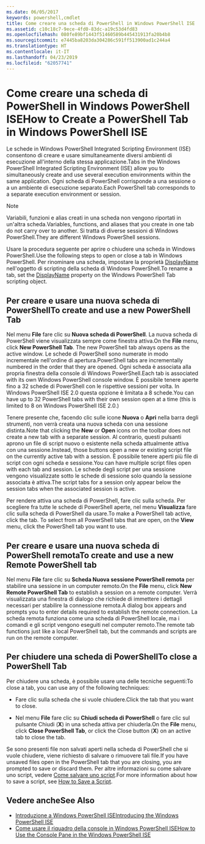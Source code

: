 ```yaml
---
ms.date: 06/05/2017
keywords: powershell,cmdlet
title: Come creare una scheda di PowerShell in Windows PowerShell ISE
ms.assetid: c10c18c7-9ece-4fd0-83dc-a19c53d4fd83
ms.openlocfilehash: 080fe89bf1443f51460589b445431913fa20b4b8
ms.sourcegitcommit: e7445ba8203da304286c591ff513900ad1c244a4
ms.translationtype: HT
ms.contentlocale: it-IT
ms.lasthandoff: 04/23/2019
ms.locfileid: "62057741"
---
```

# <a name="how-to-create-a-powershell-tab-in-windows-powershell-ise"></a><span data-ttu-id="4f85c-103">Come creare una scheda di PowerShell in Windows PowerShell ISE</span><span class="sxs-lookup"><span data-stu-id="4f85c-103">How to Create a PowerShell Tab in Windows PowerShell ISE</span></span>

<span data-ttu-id="4f85c-104">Le schede in Windows PowerShell Integrated Scripting Environment (ISE) consentono di creare e usare simultaneamente diversi ambienti di esecuzione all'interno della stessa applicazione.</span><span class="sxs-lookup"><span data-stu-id="4f85c-104">Tabs in the Windows PowerShell Integrated Scripting Environment (ISE) allow you to simultaneously create and use several execution environments within the same application.</span></span>
<span data-ttu-id="4f85c-105">Ogni scheda di PowerShell corrisponde a una sessione o a un ambiente di esecuzione separato.</span><span class="sxs-lookup"><span data-stu-id="4f85c-105">Each PowerShell tab corresponds to a separate execution environment or session.</span></span>

> [!NOTE]
> <span data-ttu-id="4f85c-106">Variabili, funzioni e alias creati in una scheda non vengono riportati in un'altra scheda.</span><span class="sxs-lookup"><span data-stu-id="4f85c-106">Variables, functions, and aliases that you create in one tab do not carry over to another.</span></span> <span data-ttu-id="4f85c-107">Si tratta di diverse sessioni di Windows PowerShell.</span><span class="sxs-lookup"><span data-stu-id="4f85c-107">They are different Windows PowerShell sessions.</span></span>

<span data-ttu-id="4f85c-108">Usare la procedura seguente per aprire o chiudere una scheda in Windows PowerShell.</span><span class="sxs-lookup"><span data-stu-id="4f85c-108">Use the following steps to open or close a tab in Windows PowerShell.</span></span>
<span data-ttu-id="4f85c-109">Per rinominare una scheda, impostare la proprietà [DisplayName](object-model/The-PowerShellTab-Object.md#displayname) nell'oggetto di scripting della scheda di Windows PowerShell.</span><span class="sxs-lookup"><span data-stu-id="4f85c-109">To rename a tab, set the [DisplayName](object-model/The-PowerShellTab-Object.md#displayname) property on the Windows PowerShell Tab scripting object.</span></span>

## <a name="to-create-and-use-a-new-powershell-tab"></a><span data-ttu-id="4f85c-110">Per creare e usare una nuova scheda di PowerShell</span><span class="sxs-lookup"><span data-stu-id="4f85c-110">To create and use a new PowerShell Tab</span></span>

<span data-ttu-id="4f85c-111">Nel menu **File** fare clic su **Nuova scheda di PowerShell**. La nuova scheda di PowerShell viene visualizzata sempre come finestra attiva.</span><span class="sxs-lookup"><span data-stu-id="4f85c-111">On the **File** menu, click **New PowerShell Tab**. The new PowerShell tab always opens as the active window.</span></span>
<span data-ttu-id="4f85c-112">Le schede di PowerShell sono numerate in modo incrementale nell'ordine di apertura.</span><span class="sxs-lookup"><span data-stu-id="4f85c-112">PowerShell tabs are incrementally numbered in the order that they are opened.</span></span>
<span data-ttu-id="4f85c-113">Ogni scheda è associata alla propria finestra della console di Windows PowerShell.</span><span class="sxs-lookup"><span data-stu-id="4f85c-113">Each tab is associated with its own Windows PowerShell console window.</span></span>
<span data-ttu-id="4f85c-114">È possibile tenere aperte fino a 32 schede di PowerShell con le rispettive sessioni per volta. In Windows PowerShell ISE 2.0 questa opzione è limitata a 8 schede.</span><span class="sxs-lookup"><span data-stu-id="4f85c-114">You can have up to 32 PowerShell tabs with their own session open at a time (this is limited to 8 on Windows PowerShell ISE 2.0.)</span></span>

<span data-ttu-id="4f85c-115">Tenere presente che, facendo clic sulle icone **Nuova** o **Apri** nella barra degli strumenti, non verrà creata una nuova scheda con una sessione distinta.</span><span class="sxs-lookup"><span data-stu-id="4f85c-115">Note that clicking the **New** or **Open** icons on the toolbar does not create a new tab with a separate session.</span></span>
<span data-ttu-id="4f85c-116">Al contrario, questi pulsanti aprono un file di script nuovo o esistente nella scheda attualmente attiva con una sessione.</span><span class="sxs-lookup"><span data-stu-id="4f85c-116">Instead, those buttons open a new or existing script file on the currently active tab with a session.</span></span>
<span data-ttu-id="4f85c-117">È possibile tenere aperti più file di script con ogni scheda e sessione.</span><span class="sxs-lookup"><span data-stu-id="4f85c-117">You can have multiple script files open with each tab and session.</span></span>
<span data-ttu-id="4f85c-118">Le schede degli script per una sessione vengono visualizzate sotto le schede di sessione solo quando la sessione associata è attiva.</span><span class="sxs-lookup"><span data-stu-id="4f85c-118">The script tabs for a session only appear below the session tabs when the associated session is active.</span></span>

<span data-ttu-id="4f85c-119">Per rendere attiva una scheda di PowerShell, fare clic sulla scheda. Per scegliere fra tutte le schede di PowerShell aperte, nel menu **Visualizza** fare clic sulla scheda di PowerShell da usare.</span><span class="sxs-lookup"><span data-stu-id="4f85c-119">To make a PowerShell tab active, click the tab. To select from all PowerShell tabs that are open, on the **View** menu, click the PowerShell tab you want to use.</span></span>

## <a name="to-create-and-use-a-new-remote-powershell-tab"></a><span data-ttu-id="4f85c-120">Per creare e usare una nuova scheda di PowerShell remota</span><span class="sxs-lookup"><span data-stu-id="4f85c-120">To create and use a new Remote PowerShell tab</span></span>

<span data-ttu-id="4f85c-121">Nel menu **File** fare clic su **Scheda Nuova sessione PowerShell remota** per stabilire una sessione in un computer remoto.</span><span class="sxs-lookup"><span data-stu-id="4f85c-121">On the **File** menu, click **New Remote PowerShell Tab** to establish a session on a remote computer.</span></span>
<span data-ttu-id="4f85c-122">Verrà visualizzata una finestra di dialogo che richiede di immettere i dettagli necessari per stabilire la connessione remota.</span><span class="sxs-lookup"><span data-stu-id="4f85c-122">A dialog box appears and prompts you to enter details required to establish the remote connection.</span></span>
<span data-ttu-id="4f85c-123">La scheda remota funziona come una scheda di PowerShell locale, ma i comandi e gli script vengono eseguiti nel computer remoto.</span><span class="sxs-lookup"><span data-stu-id="4f85c-123">The remote tab functions just like a local PowerShell tab, but the commands and scripts are run on the remote computer.</span></span>

## <a name="to-close-a-powershell-tab"></a><span data-ttu-id="4f85c-124">Per chiudere una scheda di PowerShell</span><span class="sxs-lookup"><span data-stu-id="4f85c-124">To close a PowerShell Tab</span></span>

<span data-ttu-id="4f85c-125">Per chiudere una scheda, è possibile usare una delle tecniche seguenti:</span><span class="sxs-lookup"><span data-stu-id="4f85c-125">To close a tab, you can use any of the following techniques:</span></span>

- <span data-ttu-id="4f85c-126">Fare clic sulla scheda che si vuole chiudere.</span><span class="sxs-lookup"><span data-stu-id="4f85c-126">Click the tab that you want to close.</span></span>

- <span data-ttu-id="4f85c-127">Nel menu **File** fare clic su **Chiudi scheda di PowerShell** o fare clic sul pulsante Chiudi (**X**) in una scheda attiva per chiuderla.</span><span class="sxs-lookup"><span data-stu-id="4f85c-127">On the **File** menu, click **Close PowerShell Tab**, or click  the Close button  (**X**) on an active tab to close the tab.</span></span>

<span data-ttu-id="4f85c-128">Se sono presenti file non salvati aperti nella scheda di PowerShell che si vuole chiudere, viene richiesto di salvare o rimuovere tali file.</span><span class="sxs-lookup"><span data-stu-id="4f85c-128">If you have unsaved files open in the PowerShell tab that you are closing, you are prompted to save or discard them.</span></span>
<span data-ttu-id="4f85c-129">Per altre informazioni su come salvare uno script, vedere [Come salvare uno script](How-to-Write-and-Run-Scripts-in-the-Windows-PowerShell-ISE.md#how-to-save-a-script).</span><span class="sxs-lookup"><span data-stu-id="4f85c-129">For more information about how to save a script, see [How to Save a Script](How-to-Write-and-Run-Scripts-in-the-Windows-PowerShell-ISE.md#how-to-save-a-script).</span></span>

## <a name="see-also"></a><span data-ttu-id="4f85c-130">Vedere anche</span><span class="sxs-lookup"><span data-stu-id="4f85c-130">See Also</span></span>

- [<span data-ttu-id="4f85c-131">Introduzione a Windows PowerShell ISE</span><span class="sxs-lookup"><span data-stu-id="4f85c-131">Introducing the Windows PowerShell ISE</span></span>](Introducing-the-Windows-PowerShell-ISE.md)
- [<span data-ttu-id="4f85c-132">Come usare il riquadro della console in Windows PowerShell ISE</span><span class="sxs-lookup"><span data-stu-id="4f85c-132">How to Use the Console Pane in the Windows PowerShell ISE</span></span>](How-to-Use-the-Console-Pane-in-the-Windows-PowerShell-ISE.md)